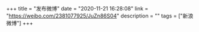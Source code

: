 +++
title = "发布微博"
date = "2020-11-21 16:28:08"
link = "https://weibo.com/2381077925/JuZn86S04"
description = ""
tags = ["新浪微博"]
+++
